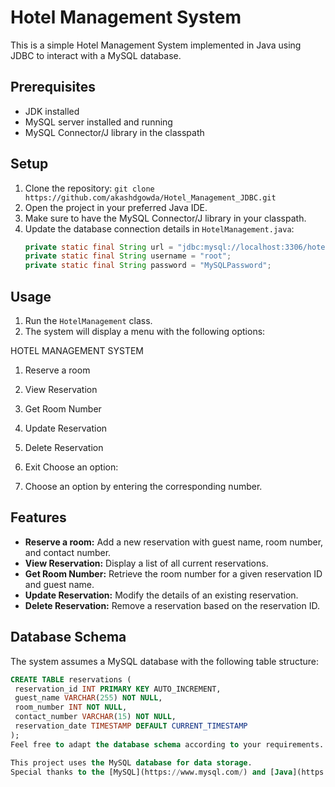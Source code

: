 # Hotel Management System

This is a simple Hotel Management System implemented in Java using JDBC to interact with a MySQL database.

## Prerequisites
- JDK installed
- MySQL server installed and running
- MySQL Connector/J library in the classpath

## Setup
1. Clone the repository: `git clone https://github.com/akashdgowda/Hotel_Management_JDBC.git`
2. Open the project in your preferred Java IDE.
3. Make sure to have the MySQL Connector/J library in your classpath.
4. Update the database connection details in `HotelManagement.java`:
   ```java
   private static final String url = "jdbc:mysql://localhost:3306/hotel_db";
   private static final String username = "root";
   private static final String password = "MySQLPassword";

## Usage

1. Run the `HotelManagement` class.
2. The system will display a menu with the following options:

HOTEL MANAGEMENT SYSTEM
1. Reserve a room
2. View Reservation
3. Get Room Number
4. Update Reservation
5. Delete Reservation
0. Exit
Choose an option:

3. Choose an option by entering the corresponding number.

## Features

- **Reserve a room:** Add a new reservation with guest name, room number, and contact number.
- **View Reservation:** Display a list of all current reservations.
- **Get Room Number:** Retrieve the room number for a given reservation ID and guest name.
- **Update Reservation:** Modify the details of an existing reservation.
- **Delete Reservation:** Remove a reservation based on the reservation ID.

## Database Schema

The system assumes a MySQL database with the following table structure:

```sql
CREATE TABLE reservations (
 reservation_id INT PRIMARY KEY AUTO_INCREMENT,
 guest_name VARCHAR(255) NOT NULL,
 room_number INT NOT NULL,
 contact_number VARCHAR(15) NOT NULL,
 reservation_date TIMESTAMP DEFAULT CURRENT_TIMESTAMP
);
Feel free to adapt the database schema according to your requirements.

This project uses the MySQL database for data storage.
Special thanks to the [MySQL](https://www.mysql.com/) and [Java](https://www.oracle.com/java/) communities.
